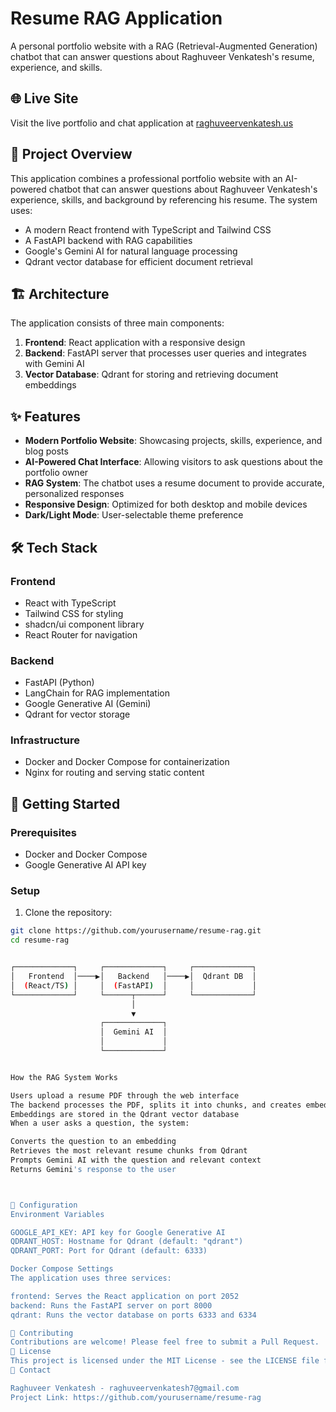 # Resume RAG Application

A personal portfolio website with a RAG (Retrieval-Augmented Generation) chatbot that can answer questions about Raghuveer Venkatesh's resume, experience, and skills.

## 🌐 Live Site

Visit the live portfolio and chat application at [raghuveervenkatesh.us](https://raghuveervenkatesh.us)

## 📝 Project Overview

This application combines a professional portfolio website with an AI-powered chatbot that can answer questions about Raghuveer Venkatesh's experience, skills, and background by referencing his resume. The system uses:

- A modern React frontend with TypeScript and Tailwind CSS
- A FastAPI backend with RAG capabilities 
- Google's Gemini AI for natural language processing
- Qdrant vector database for efficient document retrieval

## 🏗️ Architecture

The application consists of three main components:

1. **Frontend**: React application with a responsive design
2. **Backend**: FastAPI server that processes user queries and integrates with Gemini AI
3. **Vector Database**: Qdrant for storing and retrieving document embeddings

## ✨ Features

- **Modern Portfolio Website**: Showcasing projects, skills, experience, and blog posts
- **AI-Powered Chat Interface**: Allowing visitors to ask questions about the portfolio owner
- **RAG System**: The chatbot uses a resume document to provide accurate, personalized responses
- **Responsive Design**: Optimized for both desktop and mobile devices
- **Dark/Light Mode**: User-selectable theme preference

## 🛠️ Tech Stack

### Frontend
- React with TypeScript
- Tailwind CSS for styling
- shadcn/ui component library
- React Router for navigation

### Backend
- FastAPI (Python)
- LangChain for RAG implementation
- Google Generative AI (Gemini)
- Qdrant for vector storage

### Infrastructure
- Docker and Docker Compose for containerization
- Nginx for routing and serving static content

## 🚀 Getting Started

### Prerequisites
- Docker and Docker Compose
- Google Generative AI API key

### Setup

1. Clone the repository:
```bash
git clone https://github.com/yourusername/resume-rag.git
cd resume-rag


┌─────────────┐     ┌─────────────┐     ┌─────────────┐
│   Frontend  │────▶│   Backend   │────▶│  Qdrant DB  │
│  (React/TS) │     │  (FastAPI)  │     │             │
└─────────────┘     └──────┬──────┘     └─────────────┘
                           │
                           ▼
                    ┌─────────────┐
                    │  Gemini AI  │
                    │             │
                    └─────────────┘


How the RAG System Works

Users upload a resume PDF through the web interface
The backend processes the PDF, splits it into chunks, and creates embeddings
Embeddings are stored in the Qdrant vector database
When a user asks a question, the system:

Converts the question to an embedding
Retrieves the most relevant resume chunks from Qdrant
Prompts Gemini AI with the question and relevant context
Returns Gemini's response to the user



🔧 Configuration
Environment Variables

GOOGLE_API_KEY: API key for Google Generative AI
QDRANT_HOST: Hostname for Qdrant (default: "qdrant")
QDRANT_PORT: Port for Qdrant (default: 6333)

Docker Compose Settings
The application uses three services:

frontend: Serves the React application on port 2052
backend: Runs the FastAPI server on port 8000
qdrant: Runs the vector database on ports 6333 and 6334

🤝 Contributing
Contributions are welcome! Please feel free to submit a Pull Request.
📄 License
This project is licensed under the MIT License - see the LICENSE file for details.
📧 Contact

Raghuveer Venkatesh - raghuveervenkatesh7@gmail.com
Project Link: https://github.com/yourusername/resume-rag